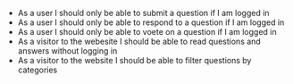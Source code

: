 - As a user I should only be able to submit a question if I am logged in
- As a user I should only be able to respond to a question if I am logged in
- As a user I should only be able to voete on a question if I am logged in
- As a visitor to the webesite I should be able to read questions and answers without logging in
- As a visitor to the website I should be able to filter questions by categories
